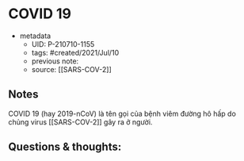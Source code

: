 ---
---

# COVID 19

- metadata
	- UID: P-210710-1155
	- tags: #created/2021/Jul/10
	- previous note: 
	- source: [[SARS-COV-2]]

## Notes
COVID 19 (hay 2019-nCoV) là tên gọi của bệnh viêm đường hô hấp do chủng virus [[SARS-COV-2]] gây ra ở người.

## Questions & thoughts:

